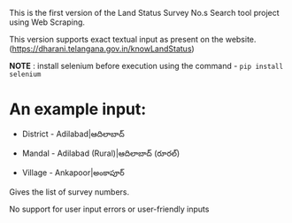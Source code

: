 This is the first version of the Land Status Survey No.s Search tool project using Web Scraping.

This version supports exact textual input as present on the website. (https://dharani.telangana.gov.in/knowLandStatus)

**NOTE** : install selenium before execution using the command - `pip install selenium`

# An example input:
- District - Adilabad|ఆదిలాబాద్

- Mandal - Adilabad (Rural)|ఆదిలాబాద్ (రూరల్)

- Village - Ankapoor|అంకాపూర్

Gives the list of survey numbers.

No support for user input errors or user-friendly inputs
